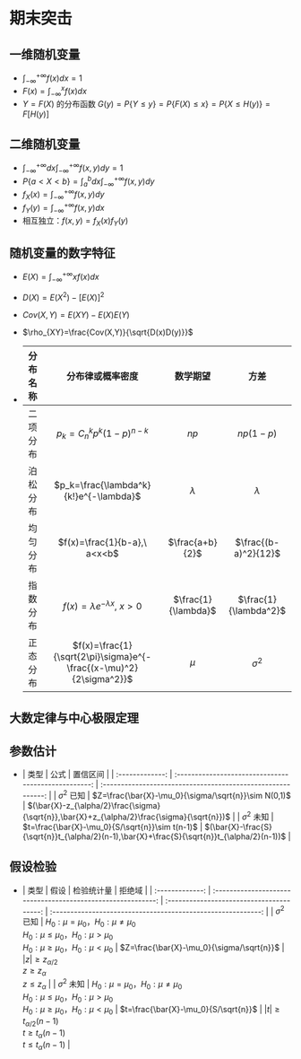 # 期末突击

## 一维随机变量

- $\int_{-\infty}^{+\infty}{f(x)}dx=1$
- $F(x)=\int_{-\infty}^{x}{f(x)}dx$
- $Y=F(X)$ 的分布函数 $G(y)=P\{Y\le y\}=P\{F(X)\le x\}=P\{X\le H(y)\}=F[H(y)]$

## 二维随机变量

- $\int_{-\infty}^{+\infty}dx\int_{-\infty}^{+\infty}{f(x,y)}dy=1$
- $P\{a<X<b\}=\int_{a}^{b}dx\int_{-\infty}^{+\infty}{f(x,y)}dy$
- $f_{X}(x)=\int_{-\infty}^{+\infty}{f(x,y)}dy$
- $f_{Y}(y)=\int_{-\infty}^{+\infty}{f(x,y)}dx$
- 相互独立：$f(x,y)=f_{X}(x)f_{Y}(y)$

## 随机变量的数字特征

- $E(X)=\int_{-\infty}^{+\infty}{xf(x)}dx$

- $D(X)=E(X^2)-[E(X)]^2$

- $Cov(X,Y)=E(XY)-E(X)E(Y)$

- $\rho_{XY}=\frac{Cov(X,Y)}{\sqrt{D(x)D(y)}}$

- | 分布名称 |                       分布律或概率密度                       |      数学期望       |         方差          |
    | :------: | :----------------------------------------------------------: | :-----------------: | :-------------------: |
    | 二项分布 |               $p_k=C_{n}^{k}{p^k}(1-p)^{n-k}$                |        $np$         |       $np(1-p)$       |
    | 泊松分布 |            $p_k=\frac{\lambda^k}{k!}e^{-\lambda}$            |      $\lambda$      |       $\lambda$       |
    | 均匀分布 |                 $f(x)=\frac{1}{b-a},\ a<x<b$                 |   $\frac{a+b}{2}$   | $\frac{(b-a)^2}{12}$  |
    | 指数分布 |             $f(x)=\lambda e^{-\lambda x},\ x>0$              | $\frac{1}{\lambda}$ | $\frac{1}{\lambda^2}$ |
    | 正态分布 | $f(x)=\frac{1}{\sqrt{2\pi}\sigma}e^{-\frac{(x-\mu)^2}{2\sigma^2}}$ |        $\mu$        |      $\sigma^2$       |

    

## 大数定律与中心极限定理

## 参数估计

- |      类型       |                         公式                         |                           置信区间                           |
| :-------------: | :--------------------------------------------------: | :----------------------------------------------------------: |
| $\sigma^2$ 已知 | $Z=\frac{\bar{X}-\mu_0}{\sigma/\sqrt{n}}\sim N(0,1)$ | $(\bar{X}-z_{\alpha/2}\frac{\sigma}{\sqrt{n}},\bar{X}+z_{\alpha/2}\frac{\sigma}{\sqrt{n}})$ |
| $\sigma^2$ 未知 |   $t=\frac{\bar{X}-\mu_0}{S/\sqrt{n}}\sim t(n-1)$    | $(\bar{X}-\frac{S}{\sqrt{n}}t_{\alpha/2}(n-1),\bar{X}+\frac{S}{\sqrt{n}}t_{\alpha/2}(n-1))$ |

## 假设检验

- |      类型       |                             假设                             |                检验统计量                 |                            拒绝域                            |
| :-------------: | :----------------------------------------------------------: | :---------------------------------------: | :----------------------------------------------------------: |
| $\sigma^2$ 已知 | $H_0:\mu=\mu_0，H_0:\mu\ne\mu_0$<br />$H_0:\mu\le\mu_0，H_0:\mu>\mu_0$<br />$H_0:\mu\ge\mu_0，H_0:\mu<\mu_0$ | $Z=\frac{\bar{X}-\mu_0}{\sigma/\sqrt{n}}$ | $|z|\ge z_{\alpha/2}$<br />$z\ge z_{\alpha}$<br />$z\le z_{\alpha}$ |
| $\sigma^2$ 未知 | $H_0:\mu=\mu_0，H_0:\mu\ne\mu_0$<br />$H_0:\mu\le\mu_0，H_0:\mu>\mu_0$<br />$H_0:\mu\ge\mu_0，H_0:\mu<\mu_0$ |   $t=\frac{\bar{X}-\mu_0}{S/\sqrt{n}}$    | $|t|\ge t_{\alpha/2}(n-1)$<br />$t\ge t_{\alpha}(n-1)$<br />$t\le t_{\alpha}(n-1)$ |

